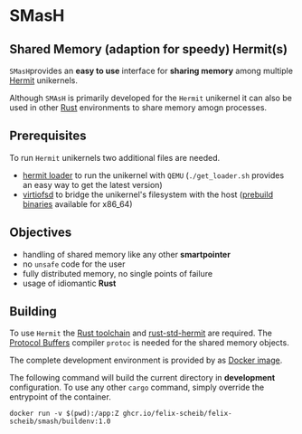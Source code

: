 # SMasH
## **S**hared **M**emory (**a**daption for **s**peedy) **H**ermit(s)
`SMasH`provides an **easy to use** interface for **sharing memory** among multiple [Hermit](https://github.com/hermit-os/hermit-rs) unikernels.

Although `SMAsH` is primarily developed for the `Hermit` unikernel it can also be used in other [Rust](https://www.rust-lang.org/) environments to share memory amogn processes.

## Prerequisites
To run `Hermit` unikernels two additional files are needed.
- [hermit loader](https://github.com/hermit-os/loader) to run the unikernel with `QEMU` (`./get_loader.sh` provides an easy way to get the latest version)
- [virtiofsd](https://gitlab.com/virtio-fs/virtiofsd) to bridge the unikernel's filesystem with the host ([prebuild binaries](https://gitlab.com/virtio-fs/virtiofsd/-/releases) available for x86_64)

## Objectives
- handling of shared memory like any other **smartpointer**
- no `unsafe` code for the user
- fully distributed memory, no single points of failure
- usage of idiomantic **Rust**

## Building
To use `Hermit` the [Rust toolchain](https://www.rust-lang.org/) and [rust-std-hermit](https://github.com/hermit-os/rust-std-hermit) are required. The [Protocol Buffers](https://protobuf.dev/) compiler `protoc` is needed for the shared memory objects.

The complete development environment is provided by as [Docker image](ghcr.io/felix-scheib/felix-scheib/smash/buildenv).

The following command will build the current directory in **development** configuration. To use any other `cargo` command, simply override the entrypoint of the container.
```shell
docker run -v $(pwd):/app:Z ghcr.io/felix-scheib/felix-scheib/smash/buildenv:1.0
```
